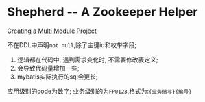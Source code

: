 # Shepherd -- A Zookeeper Helper

[Creating a Multi Module Project](https://spring.io/guides/gs/multi-module)

不在DDL中声明`not null`,除了主键id和枚举字段;
1. 逻辑都在代码中, 遇到需求变化时, 不需要修改表定义;
2. 会导致代码量增加一些;
3. mybatis实际执行的sql会更长;

应用级别的code为数字;
业务级别的为`FP0123`,格式为:`{业务缩写}{编号}`

